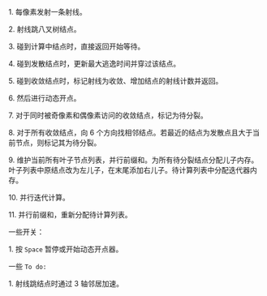 $1.$ 每像素发射一条射线。

$2.$ 射线跳八叉树结点。

$3.$ 碰到计算中结点时，直接返回开始等待。

$4.$ 碰到发散结点时，更新最大逃逸时间并穿过该结点。

$5.$ 碰到收敛结点时，标记射线为收敛、增加结点的射线计数并返回。

$6.$ 然后进行动态开点。

$7.$ 对于同时被奇像素和偶像素访问的收敛结点，标记为待分裂。

$8.$ 对于所有收敛结点，向 $6$ 个方向找相邻结点。若最近的结点为发散点且大于当前节点，则标记其为待分裂。

$9.$ 维护当前所有叶子节点列表，并行前缀和。为所有待分裂结点分配儿子内存。叶子列表中原结点改为左儿子，在末尾添加右儿子。待计算列表中分配迭代器内存。

$10.$ 并行迭代计算。

$11.$ 并行前缀和，重新分配待计算列表。



一些开关：

$1.$ 按 `Space` 暂停或开始动态开点器。



一些 `To do:` 

$1.$ 射线跳结点时通过 $3$ 轴邻居加速。
